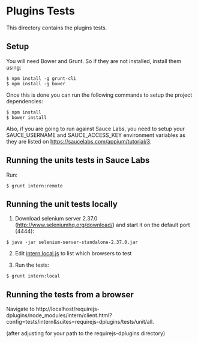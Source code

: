 # Plugins Tests
This directory contains the plugins tests.

## Setup
You will need Bower and Grunt. So if they are not installed, install them using:
```
$ npm install -g grunt-cli
$ npm install -g bower
```

Once this is done you can run the following commands to setup the project dependencies:
```
$ npm install
$ bower install
```

Also, if you are going to run against Sauce Labs, you need to
setup your SAUCE_USERNAME and SAUCE_ACCESS_KEY environment variables as they are listed
on https://saucelabs.com/appium/tutorial/3.


## Running the units tests in Sauce Labs

Run:

```
$ grunt intern:remote
```

## Running the unit tests locally

1) Download selenium server 2.37.0 (http://www.seleniumhq.org/download/) and start it on the default port (4444):

```
$ java -jar selenium-server-standalone-2.37.0.jar
```

2) Edit [intern.local.js](./intern.local.js) to list which browsers to test

3) Run the tests:

```
$ grunt intern:local
```

## Running the tests from a browser

Navigate to
http://localhost/requirejs-dplugins/node_modules/intern/client.html?config=tests/intern&suites=requirejs-dplugins/tests/unit/all.

(after adjusting for your path to the requirejs-dplugins directory)